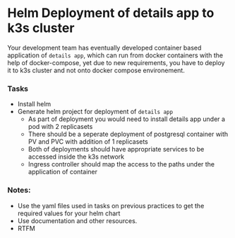 # Helm Deployment of details app to k3s cluster

Your development team has eventually developed container based application of `details app`, which can run from docker containers with the help of docker-compose, yet due to new requirements, you have to deploy it to k3s cluster and not onto docker compose environement. 

### Tasks

- Install helm
- Generate helm project for deployment of `details app`
    - As part of deployment you would need to install details app under a pod with 2 replicasets
    - There should be a seperate deployment of postgresql container with PV and PVC with addition of 1 replicasets
    - Both of deployments should have appropriate services to be accessed inside the k3s network
    - Ingress controller should map the access to the paths under the application of container

### Notes:

- Use the yaml files used in tasks on previous practices to get the required values for your helm chart
- Use documentation and other resources.
- RTFM